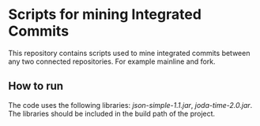 # Scripts for mining Integrated Commits
This repository contains scripts used to mine integrated commits between any two connected repositories. For example mainline and fork.

## How to run
The code uses the following libraries: *json-simple-1.1.jar*, *joda-time-2.0.jar*. The libraries should be included in the build path of the project.

  
